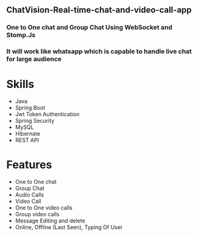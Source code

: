## ChatVision-Real-time-chat-and-video-call-app
### One to One chat and Group Chat Using WebSocket and Stomp.Js
### It will work like whatsapp which is capable to handle live chat for large audience
# Skills
- Java
- Spring Boot
- Jwt Token Authentication
- Spring Security
- MySQL
- Hibernate
- REST API
# Features
- One to One chat
- Group Chat
- Audio Calls 
- Video Call
- One to One video calls
- Group video calls
- Message Editing and delete
- Online, Offline (Last Seen), Typing Of User 
